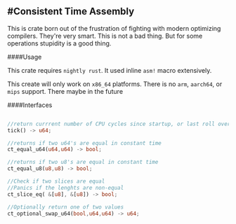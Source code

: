 #Consistent Time Assembly
---

This is crate born out of the frustration of fighting with modern optimizing compilers. They're very smart. This is not a bad thing.
But for some operations stupidity is a good thing.

####Usage

This crate requires `nightly rust`. It used inline `asm!` macro extensively. 

This create will only work on `x86_64` platforms. There is no `arm`, `aarch64`, or `mips` support. There maybe in the future

####Interfaces

```rust

//return currrent number of CPU cycles since startup, or last roll over
tick() -> u64; 

//returns if two u64's are equal in constant time
ct_equal_u64(u64,u64) -> bool;

//returns if two u8's are equal in constant time
ct_equal_u8(u8,u8) -> bool; 

//Check if two slices are equal
//Panics if the lenghts are non-equal
ct_slice_eq( &[u8], &[u8]) -> bool;

//Optionally return one of two values
ct_optional_swap_u64(bool,u64,u64) -> u64;
```
